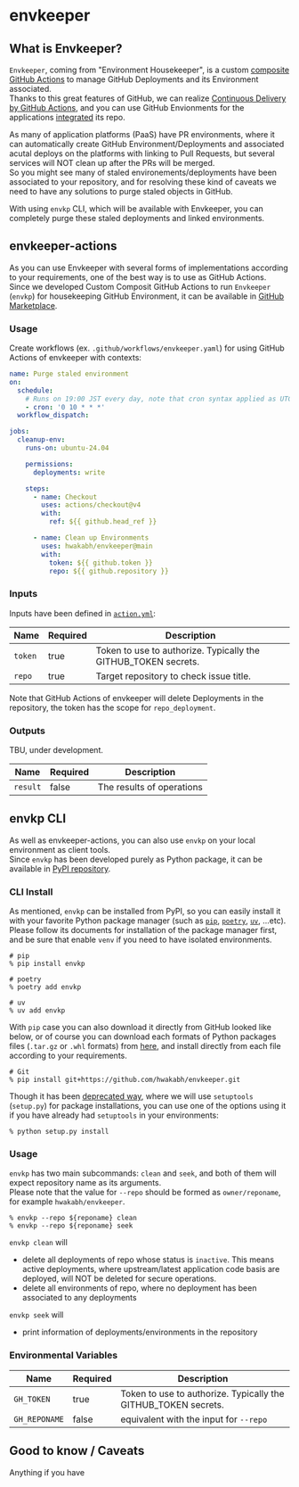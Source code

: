 # envkeeper

<!-- *** -->
## What is Envkeeper?
`Envkeeper`, coming from "Environment Housekeeper", is a custom [composite GitHub Actions](https://docs.github.com/en/actions/sharing-automations/creating-actions/about-custom-actions#composite-actions) to manage GitHub Deployments and its Environment associated. \
Thanks to this great features of GitHub, we can realize [Continuous Delivery by GitHub Actions](https://docs.github.com/en/actions/about-github-actions/about-continuous-deployment-with-github-actions), and you can use GitHub Envionments for the applications [integrated](https://docs.github.com/en/actions/use-cases-and-examples/deploying/deploying-with-github-actions#using-environments) its repo.

As many of application platforms (PaaS) have PR environments, where it can automatically create GitHub Environment/Deployments and associated acutal deploys on the platforms with linking to Pull Requests, but several services will NOT clean up after the PRs will be merged. \
So you might see many of staled environements/deployments have been associated to your repository, and for resolving these kind of caveats we need to have any solutions to purge staled objects in GitHub.

With using `envkp` CLI, which will be available with Envkeeper, you can completely purge these staled deployments and linked environments.

<!-- *** -->
## envkeeper-actions
As you can use Envkeeper with several forms of implementations according to your requirements, one of the best way is to use as GitHub Actions. \
Since we developed Custom Composit GitHub Actions to run `Envkeeper` (`envkp`) for housekeeping GitHub Environment, it can be available in [GitHub Marketplace](https://github.com/marketplace/actions/envkeeper-actions).

### Usage
Create workflows (ex. `.github/workflows/envkeeper.yaml`) for using GitHub Actions of envkeeper with contexts:

```yaml
name: Purge staled environment
on:
  schedule:
    # Runs on 19:00 JST every day, note that cron syntax applied as UTC
    - cron: '0 10 * * *'
  workflow_dispatch:

jobs:
  cleanup-env:
    runs-on: ubuntu-24.04

    permissions:
      deployments: write

    steps:
      - name: Checkout
        uses: actions/checkout@v4
        with:
          ref: ${{ github.head_ref }}

      - name: Clean up Environments
        uses: hwakabh/envkeeper@main
        with:
          token: ${{ github.token }}
          repo: ${{ github.repository }}
```

### Inputs
Inputs have been defined in [`action.yml`](./action.yml):

| Name | Required | Description |
| --- | --- | --- |
| `token` | true | Token to use to authorize. Typically the GITHUB_TOKEN secrets. |
| `repo` | true | Target repository to check issue title. |

Note that GitHub Actions of envkeeper will delete Deployments in the repository, the token has the scope for `repo_deployment`.

### Outputs
TBU, under development.

| Name | Required | Description |
| --- | --- | --- |
| `result` | false | The results of operations |


<!-- *** -->
## envkp CLI
As well as envkeeper-actions, you can also use `envkp` on your local environment as client tools. \
Since `envkp` has been developed purely as Python package, it can be available in [PyPI repository](https://pypi.org/project/envkp/).

### CLI Install
As mentioned, `envkp` can be installed from PyPI, so you can easily install it with your favorite Python package manager (such as [`pip`](https://pip.pypa.io/en/stable/), [`poetry`](https://python-poetry.org/docs/), [`uv`](https://docs.astral.sh/uv/), ...etc). \
Please follow its documents for installation of the package manager first, and be sure that enable `venv` if you need to have isolated environments.

```shell
# pip
% pip install envkp

# poetry
% poetry add envkp

# uv
% uv add envkp
```

With `pip` case you can also download it directly from GitHub looked like below, or of course you can download each formats of Python packages files (`.tar.gz` or `.whl` formats) from [here](https://pypi.org/project/envkp/#files), and install directly from each file according to your requirements.

```shell
# Git
% pip install git+https://github.com/hwakabh/envkeeper.git
```

Though it has been [deprecated way](https://blog.ganssle.io/articles/2021/10/setup-py-deprecated.html), where we will use `setuptools` (`setup.py`) for package installations, you can use one of the options using it if you have already had `setuptools` in your environments:

```shell
% python setup.py install
```

### Usage
`envkp` has two main subcommands: `clean` and `seek`, and both of them will expect repository name as its arguments. \
Please note that the value for `--repo` should be formed as `owner/reponame`, for example `hwakabh/envkeeper`.

```shell
% envkp --repo ${reponame} clean
% envkp --repo ${reponame} seek
```

`envkp clean` will
- delete all deployments of repo whose status is `inactive`. This means active deployments, where upstream/latest application code basis are deployed, will NOT be deleted for secure operations.
- delete all environments of repo, where no deployment has been associated to any deployments

`envkp seek` will
- print information of deployments/environments in the repository


### Environmental Variables

| Name | Required | Description |
| --- | --- | --- |
| `GH_TOKEN` | true | Token to use to authorize. Typically the GITHUB_TOKEN secrets. |
| `GH_REPONAME` | false | equivalent with the input for `--repo` |


<!-- *** -->
## Good to know / Caveats
Anything if you have

